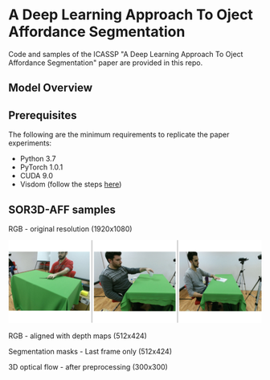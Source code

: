 # A Deep Learning Approach To Oject Affordance Segmentation
Code and samples of the ICASSP "A Deep Learning Approach To Oject Affordance Segmentation" paper are provided in this repo. 

## Model Overview

## Prerequisites
The following are the minimum requirements to replicate the paper experiments:
- Python 3.7
- PyTorch 1.0.1
- CUDA 9.0
- Visdom (follow the steps [here](https://github.com/facebookresearch/visdom))

## SOR3D-AFF samples

RGB - original resolution (1920x1080)

![rgb_full](./sor3d-aff_samples/rgb_full.png)

RGB - aligned with depth maps (512x424)


Segmentation masks - Last frame only (512x424)


3D optical flow - after preprocessing (300x300)


